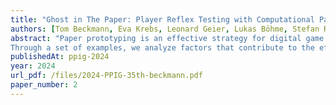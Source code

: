 ```yaml
---
title: "Ghost in The Paper: Player Reflex Testing with Computational Paper Prototypes"
authors: [Tom Beckmann, Eva Krebs, Leonard Geier, Lukas Böhme, Stefan Ramson, Robert Hirschfeld]
abstract: "Paper prototyping is an effective strategy for digital game designers to explore a design space. However, a large area of the design space is out of reach for paper: prototypes that need to react to player reflexes are challenging to realize. Many game genres use player reflexes as an integral part of their concept.
Through a set of examples, we analyze factors that contribute to the effectiveness and spontaneous spirit of paper prototyping. We then propose digital tool support designed to broaden the scope of paper prototyping, by introducing computation to paper arrangement, while maintaining its effectiveness and spontaneous spirit. We present and discuss the design of an explorative study to evaluate the concept."
publishedAt: ppig-2024
year: 2024
url_pdf: /files/2024-PPIG-35th-beckmann.pdf
paper_number: 2
---
```

